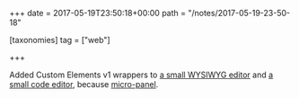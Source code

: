 +++
date = 2017-05-19T23:50:18+00:00
path = "/notes/2017-05-19-23-50-18"

[taxonomies]
tag = ["web"]

+++

Added Custom Elements v1 wrappers to [a small WYSIWYG editor](https://github.com/myfreeweb/pen) and [a small code editor](https://github.com/myfreeweb/CodeFlask.js), because [micro-panel](https://github.com/myfreeweb/micro-panel).
